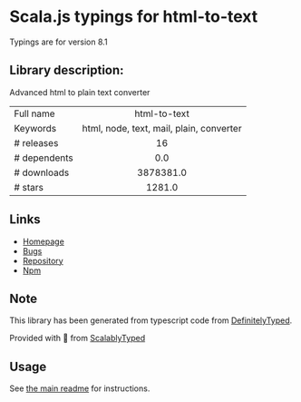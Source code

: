 
# Scala.js typings for html-to-text

Typings are for version 8.1

## Library description:
Advanced html to plain text converter

|                    |                 |
| ------------------ | :-------------: |
| Full name          | html-to-text |
| Keywords           | html, node, text, mail, plain, converter |
| # releases         | 16 |
| # dependents       | 0.0 |
| # downloads        | 3878381.0 |
| # stars            | 1281.0 |

## Links
- [Homepage](https://github.com/html-to-text/node-html-to-text)
- [Bugs](https://github.com/html-to-text/node-html-to-text/issues)
- [Repository](https://github.com/html-to-text/node-html-to-text)
- [Npm](https://www.npmjs.com/package/html-to-text)
    


## Note
This library has been generated from typescript code from [DefinitelyTyped](https://definitelytyped.org).

Provided with :purple_heart: from [ScalablyTyped](https://github.com/oyvindberg/ScalablyTyped)

## Usage
See [the main readme](../../readme.md) for instructions.


